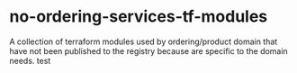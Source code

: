 # no-ordering-services-tf-modules
A collection of terraform modules used by ordering/product domain that have not been published to the registry because are specific to the domain needs.
test
